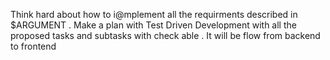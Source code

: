 Think hard about how to i@mplement all the requirments described in $ARGUMENT . Make a plan with Test Driven Development with all the proposed tasks and subtasks with check able . It will be flow from backend to frontend 